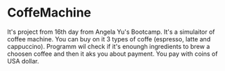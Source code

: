 # CoffeMachine
It's project from 16th day from Angela Yu's Bootcamp. It's a simulaitor of coffee machine. 
You can buy on it 3 types of coffe (espresso, latte and cappuccino). Programm wil check if it's enoungh ingredients to brew a choosen coffee and then it aks you about payment. You pay with coins of USA dollar.
